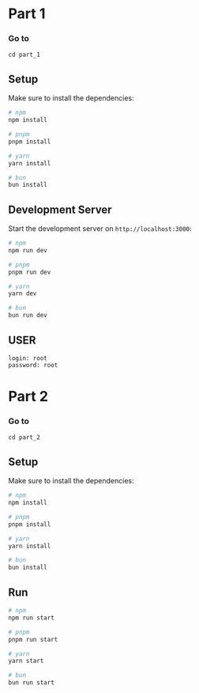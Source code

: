 # Part 1

### Go to
```angular2html
cd part_1
```

## Setup

Make sure to install the dependencies:

```bash
# npm
npm install

# pnpm
pnpm install

# yarn
yarn install

# bun
bun install
```

## Development Server

Start the development server on `http://localhost:3000`:

```bash
# npm
npm run dev

# pnpm
pnpm run dev

# yarn
yarn dev

# bun
bun run dev
```

## USER
```
login: root
password: root
```

# Part 2

### Go to
```angular2html
cd part_2
```

## Setup

Make sure to install the dependencies:

```bash
# npm
npm install

# pnpm
pnpm install

# yarn
yarn install

# bun
bun install
```

## Run

```bash
# npm
npm run start

# pnpm
pnpm run start

# yarn
yarn start

# bun
bun run start
```